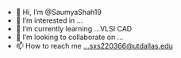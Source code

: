 - 👋 Hi, I’m @SaumyaShah19
- 👀 I’m interested in ...
- 🌱 I’m currently learning ...VLSI CAD
- 💞️ I’m looking to collaborate on ...
- 📫 How to reach me ...sxs220366@utdallas.edu

<!---
SaumyaShah19/SaumyaShah19 is a ✨ special ✨ repository because its `README.md` (this file) appears on your GitHub profile.
You can click the Preview link to take a look at your changes.
--->

